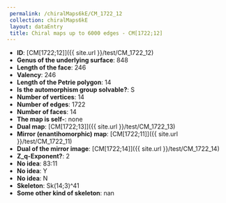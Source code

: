```yaml
--- 
 permalink: /chiralMaps6kE/CM_1722_12 
 collection: chiralMaps6kE
 layout: dataEntry
 title: Chiral maps up to 6000 edges - CM[1722;12]
---
```


- **ID**: [CM[1722;12]]({{ site.url }}/test/CM_1722_12)
- **Genus of the underlying surface**: 848
- **Length of the face**: 246
- **Valency**: 246
- **Length of the Petrie polygon**: 14
- **Is the automorphism group solvable?**: S
- **Number of vertices**: 14
- **Number of edges**: 1722
- **Number of faces**: 14
- **The map is self-**: none
- **Dual map**: [CM[1722;13]]({{ site.url }}/test/CM_1722_13)
- **Mirror (enantihomorphic) map**: [CM[1722;11]]({{ site.url }}/test/CM_1722_11)
- **Dual of the mirror image**: [CM[1722;14]]({{ site.url }}/test/CM_1722_14)
- **Z_q-Exponent?**: 2
- **No idea**:  83:11
- **No idea**: Y
- **No idea**: N
- **Skeleton**: Sk(14;3)^41
- **Some other kind of skeleton**: nan
